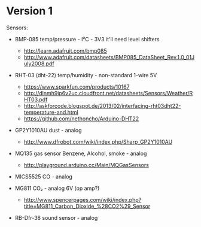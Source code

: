 Version 1
=========


Sensors:

* BMP-085          temp/pressure - I²C - 3V3 it'll need level shifters
    + http://learn.adafruit.com/bmp085
    + http://www.adafruit.com/datasheets/BMP085_DataSheet_Rev.1.0_01July2008.pdf

* RHT-03 (dht-22)  temp/humidity - non-standard 1-wire 5V
    + https://www.sparkfun.com/products/10167
    + http://dlnmh9ip6v2uc.cloudfront.net/datasheets/Sensors/Weather/RHT03.pdf
    + http://askforcode.blogspot.de/2013/02/interfacing-rht03dht22-temperature-and.html
    + https://github.com/nethoncho/Arduino-DHT22

* GP2Y1010AU       dust - analog
    + http://www.dfrobot.com/wiki/index.php/Sharp_GP2Y1010AU

* MQ135            gas sensor Benzene, Alcohol, smoke - analog
    + http://playground.arduino.cc/Main/MQGasSensors

* MICS5525         CO - analog
* MG811            CO₂ - analog 6V (op amp?)
    + http://www.spencerpages.com/wiki/index.php?title=MG811_Carbon_Dioxide_%28CO2%29_Sensor

* RB-Dfr-38        sound sensor - analog

